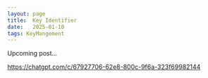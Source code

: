 ```yaml
---
layout: page
title:  Key Identifier
date:   2025-01-10
tags: KeyMangement 
---
```

Upcoming post... 

https://chatgpt.com/c/67927706-62e8-800c-9f6a-323f69982144